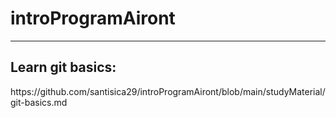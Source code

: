 # introProgramAiront

<hr>
<h2> Learn git basics:</h2> https://github.com/santisica29/introProgramAiront/blob/main/studyMaterial/git-basics.md
